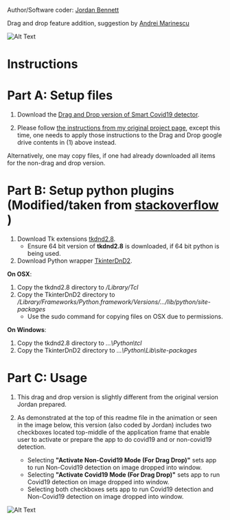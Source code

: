 Author/Software coder: [Jordan Bennett](http://folioverse.appspot.com/)

Drag and drop feature addition, suggestion by [Andrei Marinescu](https://www.facebook.com/ProgrammingGodJordan/posts/906357816489912)


![Alt Text](https://github.com/JordanMicahBennett/SMART-CT-SCAN_BASED-COVID19_VIRUS_DETECTOR/blob/master/data/screenshots/_dndv2_Usage_DragAndDropVersion_SmartAi%20Coronavirus%202019%20(Covid19)%20Diagnosis%20Interface%20by%20Jordan_.gif?raw=true)


Instructions
=============


Part A: Setup files
=============
1. Download the [Drag and Drop version of Smart Covid19 detector](https://drive.google.com/file/d/116ZJ69Dndk8V1siNwgEiznn4nusffDBk/view?usp=sharing). 

2. Please follow [the instructions from my original project page](https://github.com/JordanMicahBennett/SMART-CT-SCAN_BASED-COVID19_VIRUS_DETECTOR/blob/master/README.md#code-setup-basic-user-interface), except this time, one needs to apply those instructions to the Drag and Drop google drive contents in (1) above instead.


Alternatively, one may copy files, if one had already downloaded all items for the non-drag and drop version.





Part B: Setup python plugins (Modified/taken from [stackoverflow](https://stackoverflow.com/a/46856247) )
=============

1. Download Tk extensions [tkdnd2.8](https://sourceforge.net/projects/tkdnd/).
	* Ensure 64 bit version of **tkdnd2.8** is downloaded, if 64 bit python is being used.
2. Download Python wrapper [TkinterDnD2](https://sourceforge.net/projects/tkinterdnd/).

**On OSX**:
1. Copy the tkdnd2.8 directory to _/Library/Tcl_
2. Copy the TkinterDnD2 directory to _/Library/Frameworks/Python.framework/Versions/.../lib/python/site-packages_
	* Use the sudo command for copying files on OSX due to permissions.

**On Windows**:
1. Copy the tkdnd2.8 directory to _...\Python\tcl_
2. Copy the TkinterDnD2 directory to _...\Python\Lib\site-packages_


Part C: Usage
=============

1. This drag and drop version is slightly different from the original version Jordan prepared.

2. As demonstrated at the top of this readme file in the animation or seen in the image below, this version (also coded by Jordan) includes two checkboxes located top-middle of the application frame that enable user to activate or prepare the app to do covid19 and or non-covid19 detection.
	* Selecting **"Activate Non-Covid19 Mode (For Drag Drop)"** sets app to run Non-Covid19 detection on image dropped into window.
	* Selecting **"Activate Covid19 Mode (For Drag Drop)"** sets app to run Covid19 detection on image dropped into window.
	* Selecting both checkboxes sets app to run Covid19 detection and Non-Covid19 detection on image dropped into window.
	
![Alt Text](https://github.com/JordanMicahBennett/SMART-CT-SCAN_BASED-COVID19_VIRUS_DETECTOR/blob/master/data/screenshots/_Usage_DragAndDropVersion_Stcreenshot_SmartAi%20Coronavirus%202019%20(Covid19)%20Diagnosis%20Interface%20by%20Jordan.png)

